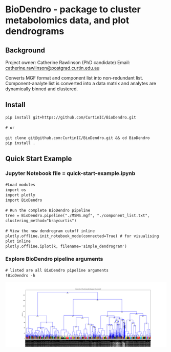 # BioDendro - package to cluster metabolomics data, and plot dendrograms

## Background
Project owner: Catherine Rawlinson (PhD candidate)
Email: catherine.rawlinson@postgrad.curtin.edu.au

Converts MGF format and component list into non-redundant list.
Component-analyte list is converted into a data matrix and analytes are dynamically binned and clustered.

## Install

```
pip install git+https://github.com/CurtinIC/BioDendro.git

# or

git clone git@github.com:CurtinIC/BioDendro.git && cd BioDendro
pip install .
```

## Quick Start Example

### Jupyter Notebook file = quick-start-example.ipynb
```
#Load modules
import os
import plotly
import BioDendro

# Run the complete BioDendro pipeline
tree = BioDendro.pipeline("./MSMS.mgf", "./component_list.txt", clustering_method="braycurtis")

# View the new dendrogram cutoff inline
plotly.offline.init_notebook_mode(connected=True) # for visualising plot inline
plotly.offline.iplot(k, filename='simple_dendrogram')

```
### Explore BioDendro pipeline arguments 

```
# listed are all BioDendro pipeline arguments
!BioDendro -h
```

![Scheme](cluster-d10.png "Clustering")

